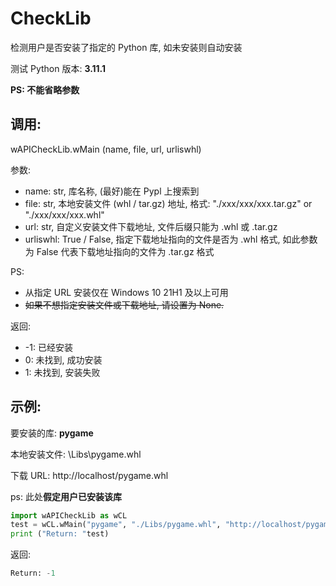 # CheckLib

检测用户是否安装了指定的 Python 库, 如未安装则自动安装

测试 Python 版本: **3.11.1**

**PS: 不能省略参数**

## 调用: 

wAPICheckLib.wMain (name, file, url, urliswhl)

参数:
- name: str, 库名称, (最好)能在 Pypl 上搜索到
- file: str, 本地安装文件 (whl / tar.gz) 地址, 格式: "./xxx/xxx/xxx.tar.gz" or "./xxx/xxx/xxx.whl"
- url: str, 自定义安装文件下载地址, 文件后缀只能为 .whl 或 .tar.gz
- urliswhl: True / False, 指定下载地址指向的文件是否为 .whl 格式, 如此参数为 False 代表下载地址指向的文件为 .tar.gz 格式

PS: 
- 从指定 URL 安装仅在 Windows 10 21H1 及以上可用
- <del>如果不想指定安装文件或下载地址, 请设置为 None.</del>

返回:
- -1: 已经安装
- 0: 未找到, 成功安装
- 1: 未找到, 安装失败

## 示例:

要安装的库: **pygame**

本地安装文件: \Libs\pygame.whl

下载 URL: http://localhost/pygame.whl

ps: 此处**假定用户已安装该库**
```python
import wAPICheckLib as wCL
test = wCL.wMain("pygame", "./Libs/pygame.whl", "http://localhost/pygame.whl", True)
print ("Return: "test)
```

返回:

```python
Return: -1
```